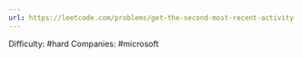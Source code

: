 ```yaml
---
url: https://leetcode.com/problems/get-the-second-most-recent-activity
---
```


Difficulty: #hard
Companies: #microsoft
